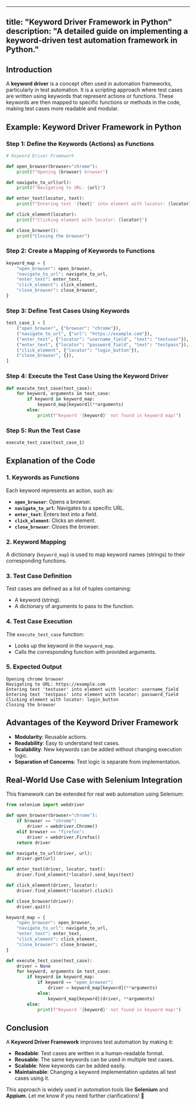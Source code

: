 
---
title: "Keyword Driver Framework in Python"
description: "A detailed guide on implementing a keyword-driven test automation framework in Python."
---

## Introduction

A **keyword driver** is a concept often used in automation frameworks, particularly in test automation. It is a scripting approach where test cases are written using keywords that represent actions or functions. These keywords are then mapped to specific functions or methods in the code, making test cases more readable and modular.

## Example: Keyword Driver Framework in Python

### Step 1: Define the Keywords (Actions) as Functions

```python
# Keyword Driver Framework

def open_browser(browser="chrome"):
    print(f"Opening {browser} browser")

def navigate_to_url(url):
    print(f"Navigating to URL: {url}")

def enter_text(locator, text):
    print(f"Entering text '{text}' into element with locator: {locator}")

def click_element(locator):
    print(f"Clicking element with locator: {locator}")

def close_browser():
    print("Closing the browser")
```

### Step 2: Create a Mapping of Keywords to Functions

```python
keyword_map = {
    "open_browser": open_browser,
    "navigate_to_url": navigate_to_url,
    "enter_text": enter_text,
    "click_element": click_element,
    "close_browser": close_browser,
}
```

### Step 3: Define Test Cases Using Keywords

```python
test_case_1 = [
    ("open_browser", {"browser": "chrome"}),
    ("navigate_to_url", {"url": "https://example.com"}),
    ("enter_text", {"locator": "username_field", "text": "testuser"}),
    ("enter_text", {"locator": "password_field", "text": "testpass"}),
    ("click_element", {"locator": "login_button"}),
    ("close_browser", {}),
]
```

### Step 4: Execute the Test Case Using the Keyword Driver

```python
def execute_test_case(test_case):
    for keyword, arguments in test_case:
        if keyword in keyword_map:
            keyword_map[keyword](**arguments)
        else:
            print(f"Keyword '{keyword}' not found in keyword map!")
```

### Step 5: Run the Test Case

```python
execute_test_case(test_case_1)
```

## Explanation of the Code

### 1. Keywords as Functions
Each keyword represents an action, such as:
- **`open_browser`**: Opens a browser.
- **`navigate_to_url`**: Navigates to a specific URL.
- **`enter_text`**: Enters text into a field.
- **`click_element`**: Clicks an element.
- **`close_browser`**: Closes the browser.

### 2. Keyword Mapping
A dictionary (`keyword_map`) is used to map keyword names (strings) to their corresponding functions.

### 3. Test Case Definition
Test cases are defined as a list of tuples containing:
- A keyword (string).
- A dictionary of arguments to pass to the function.

### 4. Test Case Execution
The `execute_test_case` function:
- Looks up the keyword in the `keyword_map`.
- Calls the corresponding function with provided arguments.

### 5. Expected Output

```shell
Opening chrome browser
Navigating to URL: https://example.com
Entering text 'testuser' into element with locator: username_field
Entering text 'testpass' into element with locator: password_field
Clicking element with locator: login_button
Closing the browser
```

## Advantages of the Keyword Driver Framework

- **Modularity**: Reusable actions.
- **Readability**: Easy to understand test cases.
- **Scalability**: New keywords can be added without changing execution logic.
- **Separation of Concerns**: Test logic is separate from implementation.

## Real-World Use Case with Selenium Integration

This framework can be extended for real web automation using Selenium:

```python
from selenium import webdriver

def open_browser(browser="chrome"):
    if browser == "chrome":
        driver = webdriver.Chrome()
    elif browser == "firefox":
        driver = webdriver.Firefox()
    return driver

def navigate_to_url(driver, url):
    driver.get(url)

def enter_text(driver, locator, text):
    driver.find_element(*locator).send_keys(text)

def click_element(driver, locator):
    driver.find_element(*locator).click()

def close_browser(driver):
    driver.quit()

keyword_map = {
    "open_browser": open_browser,
    "navigate_to_url": navigate_to_url,
    "enter_text": enter_text,
    "click_element": click_element,
    "close_browser": close_browser,
}

def execute_test_case(test_case):
    driver = None
    for keyword, arguments in test_case:
        if keyword in keyword_map:
            if keyword == "open_browser":
                driver = keyword_map[keyword](**arguments)
            else:
                keyword_map[keyword](driver, **arguments)
        else:
            print(f"Keyword '{keyword}' not found in keyword map!")
```

## Conclusion

A **Keyword Driver Framework** improves test automation by making it:
- **Readable**: Test cases are written in a human-readable format.
- **Reusable**: The same keywords can be used in multiple test cases.
- **Scalable**: New keywords can be added easily.
- **Maintainable**: Changing a keyword implementation updates all test cases using it.

This approach is widely used in automation tools like **Selenium** and **Appium**. Let me know if you need further clarifications! 🚀
```
